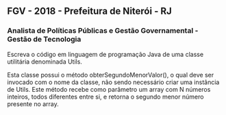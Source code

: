 ## FGV - 2018 - Prefeitura de Niterói - RJ

### Analista de Políticas Públicas e Gestão Governamental - Gestão de Tecnologia

Escreva o código em linguagem de programação Java de uma classe utilitária denominada Utils.

Esta classe possui o método obterSegundoMenorValor(), o qual deve ser invocado com o nome da classe, não sendo necessário criar uma instância de Utils. Este método recebe como parâmetro um array com N números inteiros, todos diferentes entre si, e retorna o segundo menor número presente no array.